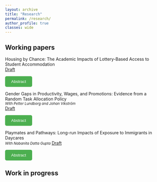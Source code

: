 ```yaml
---
layout: archive
title: "Research"
permalink: /research/
author_profile: true
classes: wide
---
```


## Working papers
Housing by Chance: The Academic Impacts of Lottery-Based Access to Student Accommodation  
<a href="../files/JMP 2024.pdf" class="uline">Draft</a>

<button onclick="toggleAbstract('abstract1')" style="background-color: #4CAF50; color: white; padding: 10px 20px; border: none; border-radius: 5px; cursor: pointer;">
    Abstract</button>

<div id="abstract1" class="abstract" style="display:none; font-size: 18px;">  
    <p>
        The affordability and stability of housing are key determinants of economic well-being, but their effects on the academic success of university students remain underexplored. This paper investigates the causal effect of early access to affordable student housing on academic performance using a unique lottery-based allocation system in Sweden. The findings show that early access to student housing significantly improves students' academic performance, with grades increasing by 28\% of a standard deviation. The results suggest that housing stability allows students to focus more on their studies, reducing the need for employment and long commutes.
    </p>
</div>


Gender Gaps in Productivity, Wages, and Promotions: Evidence from a Random Task Allocation Policy  
<small><em>With Petter Lundborg and Johan Vikström</em></small>  
<a href="../files/Gender_Productivity_Gap.pdf" class="uline">Draft</a>

<button onclick="toggleAbstract('abstract2')" style="background-color: #4CAF50; color: white; padding: 10px 20px; border: none; border-radius: 5px; cursor: pointer;">
    Abstract</button>

<div id="abstract2" class="abstract" style="display:none; font-size: 18px;">  
    <p>
       We study whether gender pay gaps reflect productivity differences in a rare setting where high-skilled men and women perform the same tasks under comparable conditions. Using administrative data from the Swedish Public Employment Service between 2003 and 2014, we exploit a rotation scheme that quasi-randomly assigns job seekers to caseworkers. We find no productivity differences: female and male caseworkers are equally effective at moving clients out of unemployment, and hourly wages are nearly identical. Yet women earn about 8 percent less per year, explained entirely by fewer contracted and actual hours. We also find suggestive evidence that male caseworkers are much more likely to be promoted than equally productive female colleagues. These results show that when productivity can be measured on a truly comparable basis, gender differences are minimal, but gaps in annual pay and career progression remain. Our findings contribute to the literature on gender inequality by highlighting the central role of hours—rather than productivity—in sustaining earnings gaps among high-skilled workers.
    </p>
</div>

Playmates and Pathways: Long-run Impacts of Exposure to Immigrants in Daycares          
<small><em>With Nabanita Datta Gupta</em></small>
<a href="../files/Gender_Productivity_Gap.pdf" class="uline">Draft</a>

<button onclick="toggleAbstract('abstract2')" style="background-color: #4CAF50; color: white; padding: 10px 20px; border: none; border-radius: 5px; cursor: pointer;">
    Abstract</button>

<div id="abstract2" class="abstract" style="display:none; font-size: 18px;">  
    <p>
       Childcare centers are often the first formal environment where children interact with peers. Despite their potential importance, the long-term impacts of early exposure to peers from different backgrounds remain underexplored. Leveraging comprehensive Danish register data, this study examines how higher exposure to non-Western peers in early childhood influences the educational and crime outcomes of native Danish children at age 16. To identify causal effects, we exploit the as-if random variation in peer composition across entry-year cohorts, within childcare centers. Our findings show that higher shares of both same-sex and opposite-sex non-Western peers have negative impacts on native children’s Danish and mathematics test scores.It also reduces the likelihood of choosing an academic track among native students. Additionally, our results do not support the hypothesis that these negative effects are driven by higher exposure to peers from low socioeconomic backgrounds. These effects become large and significant when the concentration of non-Western peers exceeds 40\% within the age group. We find no evidence of an impact on criminal outcomes.
    </p>
</div>

## Work in progress


<script>
    function toggleAbstract(abstractId) {
        var abstract = document.getElementById(abstractId);
        if (abstract.style.display === "none") {
            abstract.style.display = "block";
        } else {
            abstract.style.display = "none";
        }
    }
</script>
